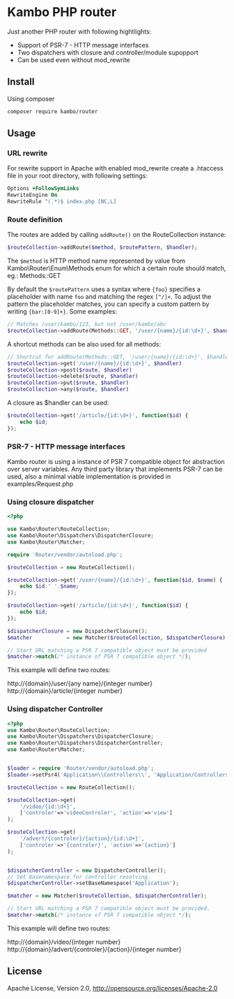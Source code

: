 # Kambo PHP router

Just another PHP router with following hightlights:

* Support of PSR-7 - HTTP message interfaces
* Two dispatchers with closure and controller/module supopport 
* Can be used even without mod_rewrite

## Install

Using composer
```sh
composer require kambo/router
```

## Usage

### URL rewrite

For rewrite support in Apache with enabled mod_rewrite create a .htaccess file in your root directory, with following settings:

```apache
Options +FollowSymLinks
RewriteEngine On
RewriteRule ^(.*)$ index.php [NC,L]
```
### Route definition
The routes are added by calling `addRoute()` on the RouteCollection instance:

```php
$routeCollection->addRoute($method, $routePattern, $handler);
```

The `$method` is HTTP method name represented by value from Kambo\Router\Enum\Methods enum for which a certain route should match, eg.: Methods::GET

By default the `$routePattern` uses a syntax where `{foo}` specifies a placeholder with name `foo`
and matching the regex `[^/]+`. To adjust the pattern the placeholder matches, you can specify
a custom pattern by writing `{bar:[0-9]+}`. Some examples:

```php
// Matches /user/kambo/123, but not /user/kambo/abc
$routeCollection->addRoute(Methods::GET, '/user/{name}/{id:\d+}', $handler);
```

A shortcut methods can be also used for all methods:

```php
// Shortcut for addRoute(Methods::GET, '/user/{name}/{id:\d+}', $handler);
$routeCollection->get('/user/{name}/{id:\d+}', $handler) 
$routeCollection->post($route, $handler)
$routeCollection->delete($route, $handler)
$routeCollection->put($route, $handler)
$routeCollection->any($route, $handler)
```
A closure as $handler can be used:

```php
$routeCollection->get('/article/{id:\d+}', function($id) {
    echo $id;
});
```

### PSR-7 - HTTP message interfaces
Kambo router is using a instance of PSR 7 compatible object for abstraction over server variables. Any third party library that implements PSR-7 can be used, also a minimal viable implementation is provided in examples/Request.php 

### Using closure dispatcher

```php
<?php

use Kambo\Router\RouteCollection;
use Kambo\Router\Dispatchers\DispatcherClosure;
use Kambo\Router\Matcher;

require 'Router/vendor/autoload.php';

$routeCollection = new RouteCollection();

$routeCollection->get('/user/{name}/{id:\d+}', function($id, $name) {
    echo $id.' '.$name;
});

$routeCollection->get('/article/{id:\d+}', function($id) {
    echo $id;
});

$dispatcherClosure = new DispatcherClosure();
$matcher           = new Matcher($routeCollection, $dispatcherClosure);

// Start URL matching a PSR 7 compatible object must be provided
$matcher->match(/* instance of PSR 7 compatible object */);
```

This example will define two routes:

http://{domain}/user/{any name}/{integer number}
http://{domain}/article/{integer number}


### Using dispatcher Controller

```php
<?php
use Kambo\Router\RouteCollection;
use Kambo\Router\Dispatchers\DispatcherClosure;
use Kambo\Router\Dispatchers\DispatcherController;
use Kambo\Router\Matcher;


$loader = require 'Router/vendor/autoload.php';
$loader->setPsr4('Application\\Controllers\\', 'Application/Controllers');

$routeCollection = new RouteCollection();

$routeCollection->get(
    '/video/{id:\d+}',
    ['controler'=>'videoControler', 'action'=>'view']
);

$routeCollection->get(
    '/advert/{controler}/{action}/{id:\d+}',
    ['controler'=>'{controler}', 'action'=>'{action}']
);


$dispatcherController = new DispatcherController();
// Set basenamespace for controller resolving.
$dispatcherController->setBaseNamespace('Application');

$matcher = new Matcher($routeCollection, $dispatcherController);

// Start URL matching a PSR 7 compatible object must be provided.
$matcher->match(/* instance of PSR 7 compatible object */);

```

This example will define two routes:

http://{domain}/video/{integer number}
http://{domain}/advert/{controler}/{action}/{integer number}

## License
Apache License, Version 2.0, http://opensource.org/licenses/Apache-2.0